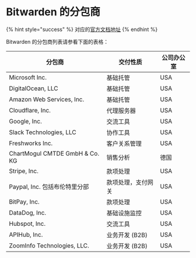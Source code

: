 # Bitwarden 的分包商

{% hint style="success" %}
对应的[官方文档地址](https://bitwarden.com/help/article/subprocessors/)
{% endhint %}

Bitwarden 的分包商列表请参看下面的表格：

| 分包商                            | 交付性质       | 公司办公室 |
| ------------------------------ | ---------- | ----- |
| Microsoft Inc.                 | 基础托管       | USA   |
| DigitalOcean, LLC              | 基础托管       | USA   |
| Amazon Web Services, Inc.      | 基础托管       | USA   |
| Cloudflare, Inc.               | 代理服务器      | USA   |
| Google, Inc.                   | 交流工具       | USA   |
| Slack Technologies, LLC        | 协作工具       | USA   |
| Freshworks Inc.                | 客户关系管理     | USA   |
| ChartMogul CMTDE GmbH & Co. KG | 销售分析       | 德国    |
| Stripe, Inc.                   | 款项处理       | USA   |
| Paypal, Inc. 包括布伦特里分部          | 款项处理，支付网关  | USA   |
| BitPay, Inc.                   | 款项处理       | USA   |
| DataDog, Inc.                  | 基础设施监控     | USA   |
| Hubspot, Inc.                  | 交流工具       | USA   |
| APIHub, Inc.                   | 业务开发 (B2B) | USA   |
| ZoomInfo Technologies, LLC.    | 业务开发 (B2B) | USA   |
